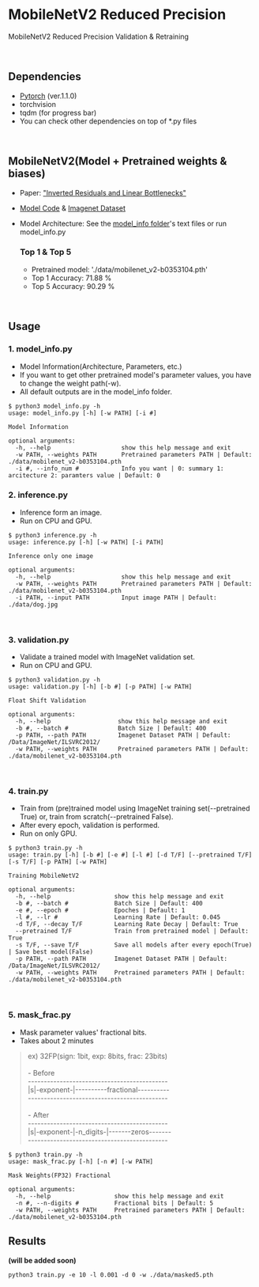 # MobileNetV2 Reduced Precision
MobileNetV2 Reduced Precision Validation & Retraining

<br />

## Dependencies
- [Pytorch][pytorch] (ver.1.1.0)
- torchvision
- tqdm (for progress bar)
- You can check other dependencies on top of *.py files

<br />

## MobileNetV2(Model + Pretrained weights & biases)
- Paper: ["Inverted Residuals and Linear Bottlenecks"][paper]
- [Model Code][code] & [Imagenet Dataset][imagenet]
- Model Architecture: See the [model_info folder][model_info]'s text files or run model_info.py


  ### Top 1 & Top 5
  - Pretrained model: './data/mobilenet_v2-b0353104.pth'
  - Top 1 Accuracy: 71.88 % 	 
  - Top 5 Accuracy: 90.29 %

<br />

## Usage
  
  ### 1. model_info.py
  - Model Information(Architecture, Parameters, etc.)
  - If you want to get other pretrained model's parameter values, you have to change the weight path(-w).
  - All default outputs are in the model_info folder. 
  ~~~
  $ python3 model_info.py -h
  usage: model_info.py [-h] [-w PATH] [-i #]

  Model Information

  optional arguments:
    -h, --help                    show this help message and exit
    -w PATH, --weights PATH       Pretrained parameters PATH | Default: ./data/mobilenet_v2-b0353104.pth                      
    -i #, --info_num #            Info you want | 0: summary 1: arcitecture 2: paramters value | Default: 0      
  ~~~

  ### 2. inference.py
  - Inference form an image.
  - Run on CPU and GPU.
  ~~~
  $ python3 inference.py -h
  usage: inference.py [-h] [-w PATH] [-i PATH]
  
  Inference only one image

  optional arguments:
    -h, --help                    show this help message and exit
    -w PATH, --weights PATH       Pretrained parameters PATH | Default: ./data/mobilenet_v2-b0353104.pth                      
    -i PATH, --input PATH         Input image PATH | Default: ./data/dog.jpg                
  ~~~
  
  <br />
  
  ### 3. validation.py
  - Validate a trained model with ImageNet validation set.
  - Run on CPU and GPU.
  ~~~
  $ python3 validation.py -h
  usage: validation.py [-h] [-b #] [-p PATH] [-w PATH]
  
  Float Shift Validation

  optional arguments:
    -h, --help                   show this help message and exit
    -b #, --batch #              Batch Size | Default: 400
    -p PATH, --path PATH         Imagenet Dataset PATH | Default: /Data/ImageNet/ILSVRC2012/                
    -w PATH, --weights PATH      Pretrained parameters PATH | Default: ./data/mobilenet_v2-b0353104.pth
  ~~~
  
  <br />
  
  ### 4. train.py
  - Train from (pre)trained model using ImageNet training set(--pretrained True) or, train from scratch(--pretrained False).
  - After every epoch, validation is performed.  
  - Run on only GPU.
  ~~~
  $ python3 train.py -h
  usage: train.py [-h] [-b #] [-e #] [-l #] [-d T/F] [--pretrained T/F] [-s T/F] [-p PATH] [-w PATH]

  Training MobileNetV2

  optional arguments:
    -h, --help                  show this help message and exit
    -b #, --batch #             Batch Size | Default: 400
    -e #, --epoch #             Epoches | Default: 1
    -l #, --lr #                Learning Rate | Default: 0.045
    -d T/F, --decay T/F         Learning Rate Decay | Default: True
    --pretrained T/F            Train from pretrained model | Default: True
    -s T/F, --save T/F          Save all models after every epoch(True) | Save best model(False)
    -p PATH, --path PATH        Imagenet Dataset PATH | Default: /Data/ImageNet/ILSVRC2012/
    -w PATH, --weights PATH     Pretrained parameters PATH | Default: ./data/mobilenet_v2-b0353104.pth
  ~~~
  
  <br />
  
  ### 5. mask_frac.py
  - Mask parameter values' fractional bits.
  - Takes about 2 minutes
  > ex) 32FP(sign: 1bit, exp: 8bits, frac: 23bits)<br /><br />
    - Before <br />
    --------------------------------------------<br />
    |s|-exponent-|----------fractional----------<br />
    --------------------------------------------<br /><br />
    - After <br />
    --------------------------------------------<br />
    |s|-exponent-|-n_digits-|-------zeros-------<br />
    --------------------------------------------<br />
  ~~~
  $ python3 train.py -h
  usage: mask_frac.py [-h] [-n #] [-w PATH]

  Mask Weights(FP32) Fractional

  optional arguments:
    -h, --help                  show this help message and exit
    -n #, --n-digits #          Fractional bits | Default: 5
    -w PATH, --weights PATH     Pretrained parameters PATH | Default: ./data/mobilenet_v2-b0353104.pth
   ~~~

## Results
<b>(will be added soon)</b>
~~~
python3 train.py -e 10 -l 0.001 -d 0 -w ./data/masked5.pth
~~~

[pytorch]: https://pytorch.org/
[paper]: https://arxiv.org/abs/1801.04381
[code]: https://pytorch.org/hub/pytorch_vision_mobilenet_v2/
[imagenet]: http://www.image-net.org/challenges/LSVRC/2012/nonpub-downloads
[model_info]: https://github.com/WheatBeer/MobileNetV2/tree/master/model_info

